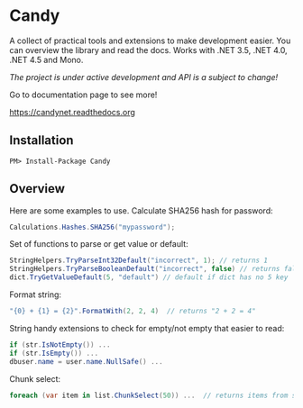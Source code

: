 Candy
=====

A collect of practical tools and extensions to make development easier. You can overview the library and read the docs. Works with .NET 3.5, .NET 4.0, .NET 4.5 and Mono.

*The project is under active development and API is a subject to change!*

Go to documentation page to see more!

https://candynet.readthedocs.org

Installation
------------

```
PM> Install-Package Candy
```

Overview
--------

Here are some examples to use. Calculate SHA256 hash for password:

```cs
Calculations.Hashes.SHA256("mypassword");
```

Set of functions to parse or get value or default:

```cs
StringHelpers.TryParseInt32Default("incorrect", 1); // returns 1
StringHelpers.TryParseBooleanDefault("incorrect", false) // returns false
dict.TryGetValueDefault(5, "default") // default if dict has no 5 key
```

Format string:

```cs
"{0} + {1} = {2}".FormatWith(2, 2, 4)  // returns "2 + 2 = 4"
```

String handy extensions to check for empty/not empty that easier to read:

```cs
if (str.IsNotEmpty()) ...
if (str.IsEmpty()) ...
dbuser.name = user.name.NullSafe() ...
```

Chunk select:

```cs
foreach (var item in list.ChunkSelect(50)) ...  // returns items from source by 50
```
